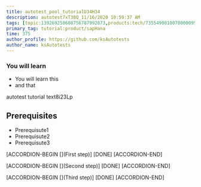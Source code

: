 ```yaml
---
title: autotest_pool_tutorialU34H34
description: autotest7xT38Q_11/16/2020 10:59:37 AM
tags: [topic:139269250608756787992873,products:tech/73554900100700000996,tutorial:experience/advanced]
primary_tag: tutorial:product/sapHana
time: 375
author_profile: https://github.com/ksAutotests
author_name: ksAutotests
---
```

### You will learn
- You will learn this
- and that

autotest tutorial text8i23Lp

## Prerequisites
- Prerequisute1
- Prerequisute2
- Prerequisute3

[ACCORDION-BEGIN [](First step)]
[DONE]
[ACCORDION-END]

[ACCORDION-BEGIN [](Second step)]
[DONE]
[ACCORDION-END]

[ACCORDION-BEGIN [](Third step)]
[DONE]
[ACCORDION-END]

